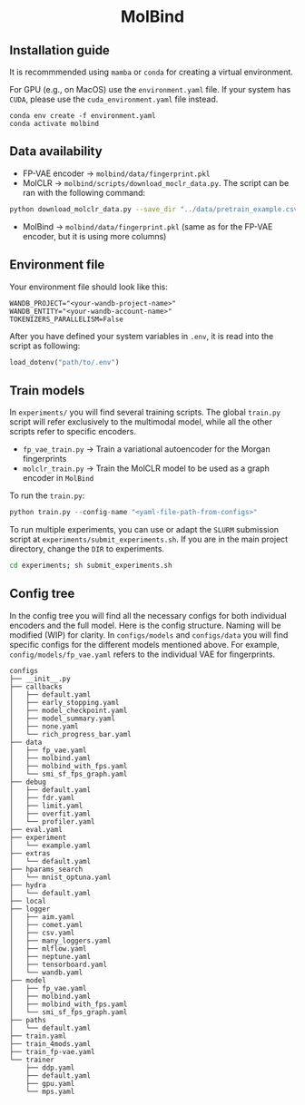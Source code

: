<div align="center">

# MolBind

</div>

## Installation guide

It is recommmended using `mamba` or `conda` for creating a virtual environment.

For GPU (e.g., on MacOS) use the `environment.yaml` file. If your system has `CUDA`, please use the `cuda_environment.yaml` file instead.

```conda
conda env create -f environment.yaml
conda activate molbind
```

## Data availability

- FP-VAE encoder $\rightarrow$ `molbind/data/fingerprint.pkl`
- MolCLR $\rightarrow$ `molbind/scripts/download_moclr_data.py`. The script can be ran with the following command:

```bash
python download_molclr_data.py --save_dir "../data/pretrain_example.csv" --dataset_name "AdrianM0/molbind"
```

- MolBind $\rightarrow$ `molbind/data/fingerprint.pkl` (same as for the FP-VAE encoder, but it is using more columns)

## Environment file

Your environment file should look like this:

```
WANDB_PROJECT="<your-wandb-project-name>"
WANDB_ENTITY="<your-wandb-account-name>"
TOKENIZERS_PARALLELISM=False
```

After you have defined your system variables in `.env`, it is read into the script as following:

```python
load_dotenv("path/to/.env")
```

## Train models

In `experiments/` you will find several training scripts. The global `train.py` script will refer exclusively to the multimodal model, while all the other scripts refer to specific encoders.

- `fp_vae_train.py` $\rightarrow$ Train a variational autoencoder for the Morgan fingerprints
- `molclr_train.py` $\rightarrow$ Train the MolCLR model to be used as a graph encoder in `MolBind`

To run the `train.py`:

```python
python train.py --config-name "<yaml-file-path-from-configs>"
```

To run multiple experiments, you can use or adapt the `SLURM` submission script at `experiments/submit_experiments.sh`. If you are in the main project directory, change the `DIR` to experiments.

```bash
cd experiments; sh submit_experiments.sh
```

## Config tree

In the config tree you will find all the necessary configs for both individual encoders and the full model. Here is the config structure. Naming will be modified (WIP) for clarity. In `configs/models` and `configs/data` you will find specific configs for the different models mentioned above. For example, `config/models/fp_vae.yaml` refers to the individual VAE for fingerprints.

```
configs
├── __init__.py
├── callbacks
│   ├── default.yaml
│   ├── early_stopping.yaml
│   ├── model_checkpoint.yaml
│   ├── model_summary.yaml
│   ├── none.yaml
│   └── rich_progress_bar.yaml
├── data
│   ├── fp_vae.yaml
│   ├── molbind.yaml
│   ├── molbind_with_fps.yaml
│   └── smi_sf_fps_graph.yaml
├── debug
│   ├── default.yaml
│   ├── fdr.yaml
│   ├── limit.yaml
│   ├── overfit.yaml
│   └── profiler.yaml
├── eval.yaml
├── experiment
│   └── example.yaml
├── extras
│   └── default.yaml
├── hparams_search
│   └── mnist_optuna.yaml
├── hydra
│   └── default.yaml
├── local
├── logger
│   ├── aim.yaml
│   ├── comet.yaml
│   ├── csv.yaml
│   ├── many_loggers.yaml
│   ├── mlflow.yaml
│   ├── neptune.yaml
│   ├── tensorboard.yaml
│   └── wandb.yaml
├── model
│   ├── fp_vae.yaml
│   ├── molbind.yaml
│   ├── molbind_with_fps.yaml
│   └── smi_sf_fps_graph.yaml
├── paths
│   └── default.yaml
├── train.yaml
├── train_4mods.yaml
├── train_fp-vae.yaml
└── trainer
    ├── ddp.yaml
    ├── default.yaml
    ├── gpu.yaml
    └── mps.yaml
```
